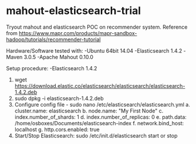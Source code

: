 # mahout-elasticsearch-trial
Tryout mahout and elasticsearch POC on recommender system. Reference from <a href="https://www.mapr.com/products/mapr-sandbox-hadoop/tutorials/recommender-tutorial">https://www.mapr.com/products/mapr-sandbox-hadoop/tutorials/recommender-tutorial</a>

Hardware/Software tested with:
-Ubuntu 64bit 14.04
-Elasticsearch 1.4.2
-Maven 3.0.5
-Apache Mahout 0.10.0

Setup procedure:
-Elasticsearch 1.4.2
  1. wget https://download.elastic.co/elasticsearch/elasticsearch/elasticsearch-1.4.2.deb
  2. sudo dpkg -i elasticsearch-1.4.2.deb
  3. Configure config file - sudo nano /etc/elasticsearch/elasticsearch.yml 
	  a. cluster.name: elasticsearch
	  b. node.name: "My First Node"
	  c. index.number_of_shards: 1
	  d. index.number_of_replicas: 0
	  e. path.data: /home/osboxes/Documents/elasticsearch-index
	  f. network.bind_host: localhost
	  g. http.cors.enabled: true
  4. Start/Stop Elasticsearch: sudo /etc/init.d/elasticsearch start or stop 
